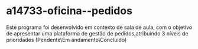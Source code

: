 # a14733-oficina--pedidos
Este programa foi desenvolvido  em contexto de sala de aula, com o objetivo de apresentar uma plataforma de gestão de pedidos,atribuindo 3 níveis de prioridades (Pendente\Em andamento\Concluído)
